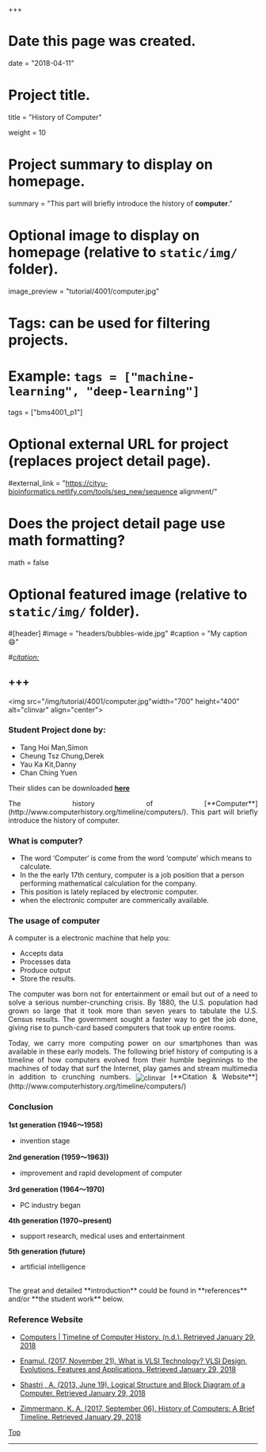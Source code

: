 +++
# Date this page was created.
date = "2018-04-11"

# Project title.
title = "History of Computer"

weight = 10
# Project summary to display on homepage.
summary = "This part will briefly introduce the history of **computer**."

# Optional image to display on homepage (relative to `static/img/` folder).
image_preview = "tutorial/4001/computer.jpg"

# Tags: can be used for filtering projects.
# Example: `tags = ["machine-learning", "deep-learning"]`
tags = ["bms4001_p1"]

# Optional external URL for project (replaces project detail page).
#external_link = "https://cityu-bioinformatics.netlify.com/tools/seq_new/sequence alignment/"


# Does the project detail page use math formatting?
math = false

# Optional featured image (relative to `static/img/` folder).
#[header]
#image = "headers/bubbles-wide.jpg"
#caption = "My caption :smile:"

#*[citation:](http://www.sequence-alignment.com/)*

+++
---
<img src="/img/tutorial/4001/computer.jpg"width="700" height="400"  alt="clinvar" align="center">

<span id="top"></span>

### Student Project done by:

* Tang Hoi Man,Simon
* Cheung Tsz Chung,Derek
* Yau Ka Kit,Danny
* Chan Ching Yuen


Their slides can be downloaded [**here**](https://drive.google.com/open?id=17n-eEDP8ASEjFuWzplS2RHBlCP9c2LPZ)

<p align="justify">The history of [**Computer**](http://www.computerhistory.org/timeline/computers/). This part will briefly introduce the history of computer. 

### What is computer?

* The word ‘Computer‘ is come from the word ‘compute’ which means to calculate.
* In the the early 17th century, computer is a job position that a person performing mathematical calculation for the company.
* This position is lately replaced by electronic computer.
* when the electronic computer are commerically available.

### The usage of computer

A computer is a electronic machine that help you: 

* Accepts data
* Processes data 
* Produce output 
* Store the results.

<p align="justify">The computer was born not for entertainment or email but out of a need to solve a serious number-crunching crisis. By 1880, the U.S. population had grown so large that it took more than seven years to tabulate the U.S. Census results. The government sought a faster way to get the job done, giving rise to punch-card based computers that took up entire rooms.

<p align="justify">Today, we carry more computing power on our smartphones than was available in these early models. The following brief history of computing is a timeline of how computers evolved from their humble beginnings to the machines of today that surf the Internet, play games and stream multimedia in addition to crunching numbers.

<img src="/img/tutorial/4001/computer2.png" alt="clinvar" align="center">
[**Citation & Website**](http://www.computerhistory.org/timeline/computers/)

### Conclusion

**1st generation (1946～1958)**

* invention stage

**2nd generation  (1959～1963))**

* improvement and rapid development of computer

**3rd generation  (1964～1970)**

* PC industry began

**4th generation (1970~present)**

* support research, medical uses and entertainment

**5th generation (future)**

* artificial intelligence

<br>
The great and detailed **introduction** could be found in **references** and/or **the student work** below.

### Reference Website

* [Computers | Timeline of Computer History. (n.d.). Retrieved January 29, 2018](http://www.computerhistory.org/timeline/computers/)

* [Enamul. (2017, November 21). What is VLSI Technology? VLSI Design, Evolutions, Features and Applications. Retrieved January 29, 2018](https://www.engineeringprayog.com/what-is-very-large-scale-integration-vlsi-technology/)

* [Shastri , A. (2013, June 19). Logical Structure and Block Diagram of a Computer. Retrieved January 29, 2018](https://jabroo.blogspot.hk/2013/06/computer-logical-structure-and-block-diagram.html) 

* [Zimmermann, K. A. (2017, September 06). History of Computers: A Brief Timeline. Retrieved January 29, 2018](https://www.livescience.com/20718-computer-history.html) 



[<i class="fa fa-hand-o-up fa-1x "></i>Top](#top)

---